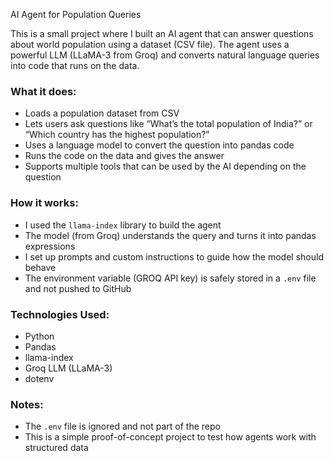 AI Agent for Population Queries

This is a small project where I built an AI agent that can answer questions about world population using a dataset (CSV file). The agent uses a powerful LLM (LLaMA-3 from Groq) and converts natural language queries into code that runs on the data.

### What it does:

- Loads a population dataset from CSV
- Lets users ask questions like “What’s the total population of India?” or “Which country has the highest population?”
- Uses a language model to convert the question into pandas code
- Runs the code on the data and gives the answer
- Supports multiple tools that can be used by the AI depending on the question

### How it works:

- I used the `llama-index` library to build the agent
- The model (from Groq) understands the query and turns it into pandas expressions
- I set up prompts and custom instructions to guide how the model should behave
- The environment variable (GROQ API key) is safely stored in a `.env` file and not pushed to GitHub

### Technologies Used:

- Python
- Pandas
- llama-index
- Groq LLM (LLaMA-3)
- dotenv

### Notes:

- The `.env` file is ignored and not part of the repo
- This is a simple proof-of-concept project to test how agents work with structured data

